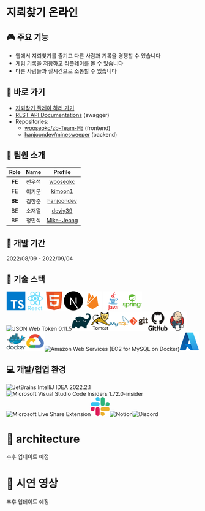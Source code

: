 # 지뢰찾기 온라인
## :video_game: 주요 기능
* 웹에서 지뢰찾기를 즐기고 다른 사람과 기록을 경쟁할 수 있습니다
* 게임 기록을 저장하고 리플레이를 볼 수 있습니다
* 다른 사람들과 실시간으로 소통할 수 있습니다

## :link: 바로 가기
* [지뢰찾기 플레이 하러 가기](https://minesweeper-2283e.firebaseapp.com/)
* [REST API Documentations](https://minesweeper.hanjoon.dev/minesweeper/swagger-ui/index.html) (swagger)
* Repositories:
  * [wooseokc/zb-Team-FE](https://github.com/wooseokc/zb-Team-FE) (frontend)
  * [hanjoondev/minesweeper](https://github.com/hanjoondev/minesweeper) (backend)

## :busts_in_silhouette: 팀원 소개
| Role | Name | Profile |
| :--: | :--: | :-----: |
|  **FE**  | 천우석 | [wooseokc](https://github.com/wooseokc)     |
|    FE    | 이기문 | [kimoon1](https://github.com/kimoon1)       |
|  **BE**  | 김한준 | [hanjoondev](https://github.com/hanjoondev) |
|    BE    | 소재열 | [devjy39](https://github.com/devjy39)       |
|    BE    | 정민식 | [Mike-Jeong](https://github.com/Mike-Jeong) |

## :calendar: 개발 기간
2022/08/09 - 2022/09/04

## :wrench: 기술 스택
<img src="https://raw.githubusercontent.com/devicons/devicon/master/icons/typescript/typescript-original.svg" width="50" title="TypeScript"><img src="https://raw.githubusercontent.com/devicons/devicon/master/icons/react/react-original-wordmark.svg" width="50" title="React"><img src="https://raw.githubusercontent.com/devicons/devicon/master/icons/html5/html5-original.svg" width="50" title="HTML5"><img src="https://raw.githubusercontent.com/devicons/devicon/master/icons/nextjs/nextjs-original.svg" width="50" title="nextjs"><img src="https://raw.githubusercontent.com/devicons/devicon/master/icons/firebase/firebase-plain.svg" width="50" title="Google Firebase">
<img src="https://raw.githubusercontent.com/devicons/devicon/master/icons/java/java-original-wordmark.svg" width="50" title="OpenJDK 11"><img src="https://raw.githubusercontent.com/devicons/devicon/master/icons/spring/spring-original-wordmark.svg" width="50" title="Spring Boot 2.7.2"><img src="https://jwt.io/img/pic_logo.svg" width="50" title="JSON Web Token 0.11.5"><img src="https://raw.githubusercontent.com/devicons/devicon/master/icons/gradle/gradle-plain.svg" width="50" title="Gradle 7.5"><img src="https://raw.githubusercontent.com/devicons/devicon/master/icons/tomcat/tomcat-original-wordmark.svg" width="50" title="Apache Tomcat/9.0.43 (Debian)"><img src="https://raw.githubusercontent.com/devicons/devicon/master/icons/mysql/mysql-original-wordmark.svg" width="50" title="MySQL 8.0.30"><img src="https://raw.githubusercontent.com/devicons/devicon/master/icons/git/git-original-wordmark.svg"  width="50" title="Git 2.37.3"><img src="https://raw.githubusercontent.com/devicons/devicon/master/icons/github/github-original-wordmark.svg" width="50" title="GitHub"><img src="https://raw.githubusercontent.com/devicons/devicon/master/icons/jenkins/jenkins-original.svg" width="50" title="Jenkins 2.366"><img src="https://raw.githubusercontent.com/devicons/devicon/master/icons/docker/docker-original-wordmark.svg" width="50" title="Docker"><img src="https://raw.githubusercontent.com/devicons/devicon/master/icons/googlecloud/googlecloud-original.svg" width="50" title="Google Cloud Platform (Google Compute Engine for Tomcat on Docker)"><img src="https://cdn.svgporn.com/logos/aws.svg" width="50" title="Amazon Web Services (EC2 for MySQL on Docker)"><img src="https://raw.githubusercontent.com/devicons/devicon/master/icons/azure/azure-original.svg" width="50" title="Microsoft Azure (Virtual machine for Jenkins)">

## :computer: 개발/협업 환경
<img src="https://upload.wikimedia.org/wikipedia/commons/9/9c/IntelliJ_IDEA_Icon.svg" width="50" title="JetBrains IntelliJ IDEA 2022.2.1"><img src="https://upload.wikimedia.org/wikipedia/commons/4/4b/Visual_Studio_Code_Insiders_1.36_icon.svg" width="50" title="Microsoft Visual Studio Code Insiders 1.72.0-insider"><img src="https://ms-vsliveshare.gallerycdn.vsassets.io/extensions/ms-vsliveshare/vsliveshare/1.0.5705/1661979107352/Microsoft.VisualStudio.Services.Icons.Default" width="50" title="Microsoft Live Share Extension"><img src="https://raw.githubusercontent.com/devicons/devicon/master/icons/slack/slack-original.svg" width="50" title="Slack"><img src="https://upload.wikimedia.org/wikipedia/commons/4/45/Notion_app_logo.png" width="50" title="Notion"><img src="https://www.svgrepo.com/show/353655/discord-icon.svg" width="50" title="Discord">

# :blue_book: architecture
추후 업데이트 예정

# :movie_camera: 시연 영상
추후 업데이트 예정
